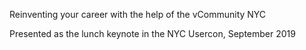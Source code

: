 Reinventing your career with the help of the vCommunity NYC

Presented as the lunch keynote in the NYC Usercon, September 2019
